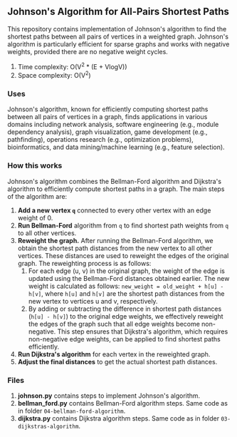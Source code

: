 ## Johnson's Algorithm for All-Pairs Shortest Paths
This repository contains implementation of Johnson's algorithm to find the shortest paths between all pairs of vertices in a weighted graph. Johnson's algorithm is particularly efficient for sparse graphs and works with negative weights, provided there are no negative weight cycles.</br>

1. Time complexity: O(V<sup>2</sup> * (E + VlogV))
2. Space complexity: O(V<sup>2</sup>)


### Uses
Johnson's algorithm, known for efficiently computing shortest paths between all pairs of vertices in a graph, finds applications in various domains including network analysis, software engineering (e.g., module dependency analysis), graph visualization, game development (e.g., pathfinding), operations research (e.g., optimization problems), bioinformatics, and data mining/machine learning (e.g., feature selection).

### How this works
Johnson's algorithm combines the Bellman-Ford algorithm and Dijkstra's algorithm to efficiently compute shortest paths in a graph. The main steps of the algorithm are:

1. **Add a new vertex `q`** connected to every other vertex with an edge weight of 0.
2. **Run Bellman-Ford** algorithm from `q` to find shortest path weights from `q` to all other vertices.
3. **Reweight the graph.** After running the Bellman-Ford algorithm, we obtain the shortest path distances from the new vertex to all other vertices. These distances are used to reweight the edges of the original graph. The reweighting process is as follows:
    1. For each edge (u, v) in the original graph, the weight of the edge is updated using the Bellman-Ford distances obtained earlier. The new weight is calculated as follows: `new_weight = old_weight + h[u] - h[v]`, where `h[u]` and `h[v]` are the shortest path distances from the new vertex to vertices u and v, respectively.
    2. By adding or subtracting the difference in shortest path distances (`h[u] - h[v]`) to the original edge weights, we effectively reweight the edges of the graph such that all edge weights become non-negative. This step ensures that Dijkstra's algorithm, which requires non-negative edge weights, can be applied to find shortest paths efficiently.
4. **Run Dijkstra's algorithm** for each vertex in the reweighted graph.
5. **Adjust the final distances** to get the actual shortest path distances.

### Files
1. **johnson.py** contains steps to implement Johnson's algorithm.
2. **bellman_ford.py** contains Bellman-Ford algorithm steps. Same code as in folder `04-bellman-ford-algorithm`.
3. **dijkstra.py** contains Dijkstra algorithm steps. Same code as in folder `03-dijkstras-algorithm`.